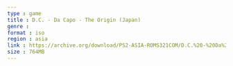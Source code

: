 ```yaml
---
type : game
title : D.C. - Da Capo - The Origin (Japan)
genre : 
format : iso
region : asia
link : https://archive.org/download/PS2-ASIA-ROMS321COM/D.C.%20-%20Da%20Capo%20-%20The%20Origin%20%28Japan%29.7z
size : 764MB
---
```

